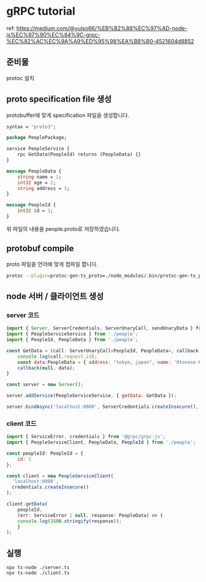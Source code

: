 # gRPC tutorial
ref: https://medium.com/@yujso66/%EB%B2%88%EC%97%AD-node-js%EC%97%90%EC%84%9C-grpc-%EC%82%AC%EC%9A%A9%ED%95%98%EA%B8%B0-4521604d8852

## 준비물
protoc 설치
## proto specification file 생성
protobuffer에 맞게 specification 파일을 생성합니다.
```proto
syntax = "proto3";

package PeoplePackage;

service PeopleService {
    rpc GetData(PeopleId) returns (PeopleData) {}
}

message PeopleData {
    string name = 1;
    int32 age = 2;
    string address = 3;
}

message PeopleId {
    int32 id = 1;
}
``` 
위 파일의 내용을 people.proto로 저장하였습니다.

## protobuf compile
proto 파일을 언어에 맞게 컴파일 합니다.
```bash
protoc --plugin=protoc-gen-ts_proto=./node_modules/.bin/protoc-gen-ts_proto --ts_proto_out=. ./people.proto --ts_proto_opt=outputServices=grpc-js,env=node,esModuleInterop=true
```

## node 서버 / 클라이언트 생성
### server 코드
```js
import { Server, ServerCredentials, ServerUnaryCall, sendUnaryData } from '@grpc/grpc-js';
import { PeopleServiceService } from './people';
import { PeopleId, PeopleData } from './people';

const GetData = (call: ServerUnaryCall<PeopleId, PeopleData>, callback: sendUnaryData<PeopleData>) => {
    console.log(call.request.id);
    const data:PeopleData = { address: "tokyo, japan", name: 'Otonose Kanade', age: 21 };
    callback(null, data);
}

const server = new Server();

server.addService(PeopleServiceService, { getData: GetData }); 

server.bindAsync('localhost:8080', ServerCredentials.createInsecure(), () => {console.log("server start");});
```

### client 코드
```js
import { ServiceError, credentials } from '@grpc/grpc-js';
import { PeopleServiceClient, PeopleData, PeopleId } from './people';

const peopleId: PeopleId = {
    id: 1
};

const client = new PeopleServiceClient(
  'localhost:8080',
  credentials.createInsecure()
);

client.getData(
    peopleId,
    (err: ServiceError | null, response: PeopleData) => {
    console.log(JSON.stringify(response));
    }
);

```
## 실행
```
npx ts-node ./server.ts
npx ts-node ./client.ts
```






